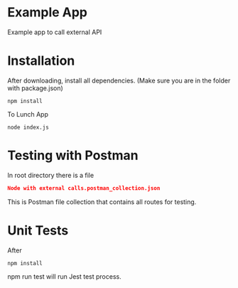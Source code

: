 # Example App

Example app to call external API

# Installation

After downloading, install all dependencies. (Make sure you are in the folder with package.json)

```npm
npm install
```

To Lunch App

```npm
node index.js
```

# Testing with Postman

In root directory there is a file

```json
Node with external calls.postman_collection.json
```

This is Postman file collection that contains all routes for testing.

# Unit Tests

After

```npm
npm install
```

npm run test will run Jest test process.
